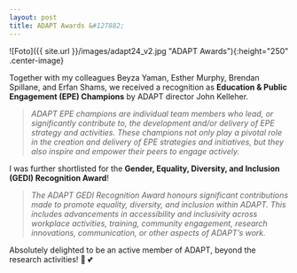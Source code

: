```yaml
---
layout: post
title: ADAPT Awards &#127882;
---
```


![Foto]({{ site.url }}/images/adapt24_v2.jpg "ADAPT Awards"){:height="250" .center-image}

Together with my colleagues Beyza Yaman, Esther Murphy, Brendan Spillane, and Erfan Shams, we received a recognition as <strong>Education & Public Engagement (EPE) Champions</strong> by ADAPT director John Kelleher.

<blockquote><i>ADAPT EPE champions are individual team members who lead, or significantly contribute to, the development and/or delivery of EPE strategy and activities. These champions not only play a pivotal role in the creation and delivery of EPE strategies and initiatives, but they also inspire and empower their peers to engage actively.</i></blockquote>

I was further shortlisted for the <strong>Gender, Equality, Diversity, and Inclusion (GEDI) Recognition Award</strong>!

<blockquote><i>The ADAPT GEDI Recognition Award honours significant contributions made to promote equality, diversity, and inclusion within ADAPT. This includes advancements in accessibility and inclusivity across workplace activities, training, community engagement, research innovations, communication, or other aspects of ADAPT’s work.</i></blockquote>

Absolutely delighted to be an active member of ADAPT, beyond the research activities! &#127799; &#128149;
